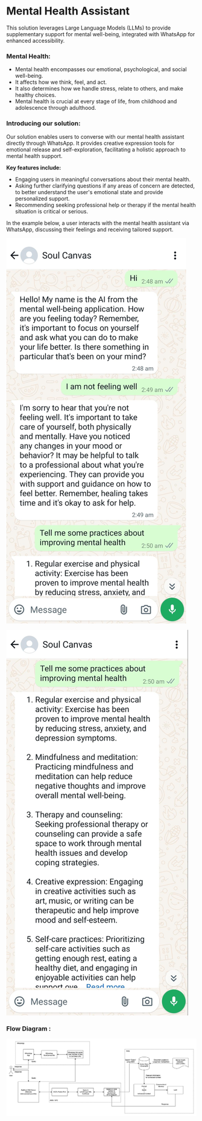 # **Mental Health Assistant**

This solution leverages Large Language Models (LLMs) to provide supplementary support for mental well-being, integrated with WhatsApp for enhanced accessibility.

### **Mental Health:**

* Mental health encompasses our emotional, psychological, and social well-being.  
* It affects how we think, feel, and act.  
* It also determines how we handle stress, relate to others, and make healthy choices.  
* Mental health is crucial at every stage of life, from childhood and adolescence through adulthood.

### **Introducing our solution:**

Our solution enables users to converse with our mental health assistant directly through WhatsApp. It provides creative expression tools for emotional release and self-exploration, facilitating a holistic approach to mental health support.

**Key features include:**

* Engaging users in meaningful conversations about their mental health.  
* Asking further clarifying questions if any areas of concern are detected, to better understand the user's emotional state and provide personalized support.  
* Recommending seeking professional help or therapy if the mental health situation is critical or serious.

In the example below, a user interacts with the mental health assistant via WhatsApp, discussing their feelings and receiving tailored support.

![ScreenShot](screenshots/image1.jpg)

![ScreenShot](screenshots/image2.jpg)

### Flow Diagram : 

![image](diagrams/Mental%20Health%20Assistant%20Flow%20Diagram.drawio.png)